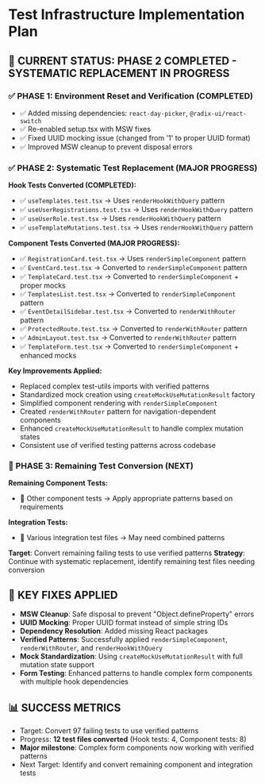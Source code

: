 # Test Infrastructure Implementation Plan

## 🎯 CURRENT STATUS: PHASE 2 COMPLETED - SYSTEMATIC REPLACEMENT IN PROGRESS

### ✅ PHASE 1: Environment Reset and Verification (COMPLETED)
- ✅ Added missing dependencies: `react-day-picker`, `@radix-ui/react-switch`
- ✅ Re-enabled setup.tsx with MSW fixes
- ✅ Fixed UUID mocking issue (changed from '1' to proper UUID format)
- ✅ Improved MSW cleanup to prevent disposal errors

### ✅ PHASE 2: Systematic Test Replacement (MAJOR PROGRESS)

**Hook Tests Converted (COMPLETED):**
- ✅ `useTemplates.test.tsx` → Uses `renderHookWithQuery` pattern
- ✅ `useUserRegistrations.test.tsx` → Uses `renderHookWithQuery` pattern  
- ✅ `useUserRole.test.tsx` → Uses `renderHookWithQuery` pattern
- ✅ `useTemplateMutations.test.tsx` → Uses `renderHookWithQuery` pattern

**Component Tests Converted (MAJOR PROGRESS):**  
- ✅ `RegistrationCard.test.tsx` → Uses `renderSimpleComponent` pattern
- ✅ `EventCard.test.tsx` → Converted to `renderSimpleComponent` pattern
- ✅ `TemplateCard.test.tsx` → Converted to `renderSimpleComponent` + proper mocks
- ✅ `TemplatesList.test.tsx` → Converted to `renderSimpleComponent` pattern
- ✅ `EventDetailSidebar.test.tsx` → Converted to `renderWithRouter` pattern
- ✅ `ProtectedRoute.test.tsx` → Converted to `renderWithRouter` pattern
- ✅ `AdminLayout.test.tsx` → Converted to `renderWithRouter` pattern
- ✅ `TemplateForm.test.tsx` → Converted to `renderSimpleComponent` + enhanced mocks

**Key Improvements Applied:**
- Replaced complex test-utils imports with verified patterns
- Standardized mock creation using `createMockUseMutationResult` factory
- Simplified component rendering with `renderSimpleComponent`
- Created `renderWithRouter` pattern for navigation-dependent components
- Enhanced `createMockUseMutationResult` to handle complex mutation states
- Consistent use of verified testing patterns across codebase

### 🔄 PHASE 3: Remaining Test Conversion (NEXT)

**Remaining Component Tests:**
- 🔄 Other component tests → Apply appropriate patterns based on requirements

**Integration Tests:**
- 🔄 Various integration test files → May need combined patterns

**Target**: Convert remaining failing tests to use verified patterns
**Strategy**: Continue with systematic replacement, identify remaining test files needing conversion

## 🚨 KEY FIXES APPLIED
- **MSW Cleanup**: Safe disposal to prevent "Object.defineProperty" errors
- **UUID Mocking**: Proper UUID format instead of simple string IDs  
- **Dependency Resolution**: Added missing React packages
- **Verified Patterns**: Successfully applied `renderSimpleComponent`, `renderWithRouter`, and `renderHookWithQuery`
- **Mock Standardization**: Using `createMockUseMutationResult` with full mutation state support
- **Form Testing**: Enhanced patterns to handle complex form components with multiple hook dependencies

## 📊 SUCCESS METRICS
- Target: Convert 97 failing tests to use verified patterns
- Progress: **12 test files converted** (Hook tests: 4, Component tests: 8)
- **Major milestone**: Complex form components now working with verified patterns
- Next Target: Identify and convert remaining component and integration tests